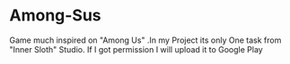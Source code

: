 # Among-Sus
Game much inspired on "Among Us" .In my Project its only One task from "Inner Sloth" Studio. If I got permission I will upload it to Google Play
